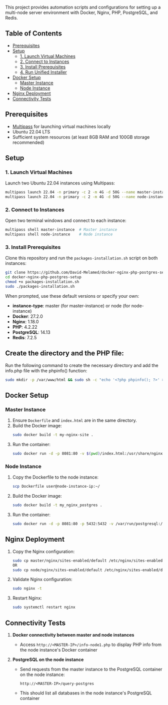This project provides automation scripts and configurations for setting up a multi-node server environment with Docker, Nginx, PHP, PostgreSQL, and Redis.

## Table of Contents
- [Prerequisites](#prerequisites)
- [Setup](#setup)
  - [1. Launch Virtual Machines](#1-launch-virtual-machines)
  - [2. Connect to Instances](#2-connect-to-instances)
  - [3. Install Prerequisites](#3-install-prerequisites)
  - [4. Run Unified Installer](#4-run-unified-installer)
- [Docker Setup](#docker-setup)
  - [Master Instance](#master-instance)
  - [Node Instance](#node-instance)
- [Nginx Deployment](#nginx-deployment)
- [Connectivity Tests](#connectivity-tests)

## Prerequisites

- [Multipass](https://multipass.run/) for launching virtual machines locally
- Ubuntu 22.04 LTS
- Sufficient system resources (at least 8GB RAM and 100GB storage recommended)

## Setup

### 1. Launch Virtual Machines

Launch two Ubuntu 22.04 instances using Multipass:

```bash
multipass launch 22.04 -n primary -c 2 -m 4G -d 50G --name master-instance
multipass launch 22.04 -n primary -c 2 -m 4G -d 50G --name node-instance
```

### 2. Connect to Instances

Open two terminal windows and connect to each instance:

```bash
multipass shell master-instance  # Master instance
multipass shell node-instance    # Node instance
```

### 3. Install Prerequisites

Clone this repository and run the `packages-installation.sh` script on both instances:

```bash
git clone https://github.com/David-Melamed/docker-nginx-php-postgres-setup.git
cd docker-nginx-php-postgres-setup
chmod +x packages-installation.sh
sudo ./packages-installation.sh
```

When prompted, use these default versions or specify your own:

- **instance-type**: master (for master-instance) or node (for node-instance)
- **Docker**: 27.2.0
- **Nginx**: 1.18.0
- **PHP**: 4.2.22
- **PostgreSQL**: 14.13
- **Redis**: 7.2.5

## Create the directory and the PHP file:
Run the following command to create the necessary directory and add the info.php file with the phpinfo() function:

   ```bash
   sudo mkdir -p /var/www/html && sudo sh -c "echo '<?php phpinfo(); ?>' > /var/www/html/info.php"
   ```

## Docker Setup

### Master Instance

1. Ensure `Dockerfile` and `index.html` are in the same directory.
2. Build the Docker image:
   ```bash
   sudo docker build -t my-nginx-site .
   ```
3. Run the container:
   ```bash
   sudo docker run -d -p 8081:80 -v $(pwd)/index.html:/usr/share/nginx/html/index.html my-nginx-site
   ```

### Node Instance

1. Copy the Dockerfile to the node instance:
   ```bash
   scp Dockerfile user@node-instance-ip:~/
   ```
2. Build the Docker image:
   ```bash
   sudo docker build -t my_nginx_postgres .
   ```
3. Run the container:
   ```bash
   sudo docker run -d -p 8081:80 -p 5432:5432 -v /var/run/postgresql:/tmp --user root --name postgres my_nginx_postgres
   ```

## Nginx Deployment

1. Copy the Nginx configuration:
   ```bash
   sudo cp master/nginx/sites-enabled/default /etc/nginx/sites-enabled/default
   OR
   sudo cp node/nginx/sites-enabled/default /etc/nginx/sites-enabled/default
   ```
2. Validate Nginx configuration:
   ```bash
   sudo nginx -t
   ```
3. Restart Nginx:
   ```bash
   sudo systemctl restart nginx
   ```

## Connectivity Tests

1. **Docker connectivity between master and node instances**
   - Access `http://<MASTER-IP>/info-node1.php` to display PHP info from the node instance's Docker container

2. **PostgreSQL on the node instance**
   - Send requests from the master instance to the PostgreSQL container on the node instance:
     ```
     http://<MASTER-IP>/query-postgres
     ```
   - This should list all databases in the node instance's PostgreSQL container
